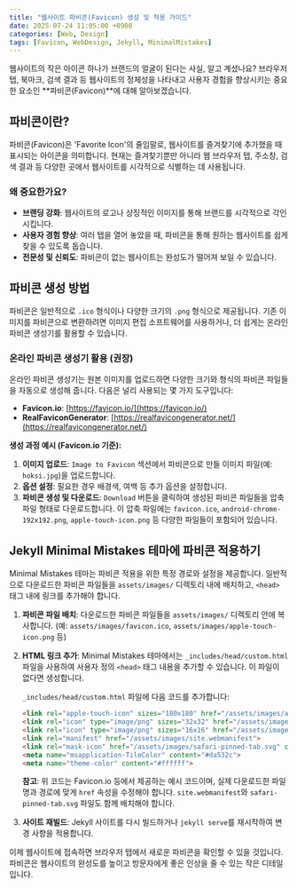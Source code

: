 ```yaml
---
title: "웹사이트 파비콘(Favicon) 생성 및 적용 가이드"
date: 2025-07-24 11:05:00 +0900
categories: [Web, Design]
tags: [Favicon, WebDesign, Jekyll, MinimalMistakes]
---
```


웹사이트의 작은 아이콘 하나가 브랜드의 얼굴이 된다는 사실, 알고 계셨나요? 브라우저 탭, 북마크, 검색 결과 등 웹사이트의 정체성을 나타내고 사용자 경험을 향상시키는 중요한 요소인 **파비콘(Favicon)**에 대해 알아보겠습니다.

## 파비콘이란?

파비콘(Favicon)은 'Favorite Icon'의 줄임말로, 웹사이트를 즐겨찾기에 추가했을 때 표시되는 아이콘을 의미합니다. 현재는 즐겨찾기뿐만 아니라 웹 브라우저 탭, 주소창, 검색 결과 등 다양한 곳에서 웹사이트를 시각적으로 식별하는 데 사용됩니다.

### 왜 중요한가요?

*   **브랜딩 강화**: 웹사이트의 로고나 상징적인 이미지를 통해 브랜드를 시각적으로 각인시킵니다.
*   **사용자 경험 향상**: 여러 탭을 열어 놓았을 때, 파비콘을 통해 원하는 웹사이트를 쉽게 찾을 수 있도록 돕습니다.
*   **전문성 및 신뢰도**: 파비콘이 없는 웹사이트는 완성도가 떨어져 보일 수 있습니다.

## 파비콘 생성 방법

파비콘은 일반적으로 `.ico` 형식이나 다양한 크기의 `.png` 형식으로 제공됩니다. 기존 이미지를 파비콘으로 변환하려면 이미지 편집 소프트웨어를 사용하거나, 더 쉽게는 온라인 파비콘 생성기를 활용할 수 있습니다.

### 온라인 파비콘 생성기 활용 (권장)

온라인 파비콘 생성기는 원본 이미지를 업로드하면 다양한 크기와 형식의 파비콘 파일들을 자동으로 생성해 줍니다. 다음은 널리 사용되는 몇 가지 도구입니다:

*   **Favicon.io**: [https://favicon.io/](https://favicon.io/)
*   **RealFaviconGenerator**: [https://realfavicongenerator.net/](https://realfavicongenerator.net/)

**생성 과정 예시 (Favicon.io 기준):**

1.  **이미지 업로드**: `Image to Favicon` 섹션에서 파비콘으로 만들 이미지 파일(예: `hoksi.jpg`)을 업로드합니다.
2.  **옵션 설정**: 필요한 경우 배경색, 여백 등 추가 옵션을 설정합니다.
3.  **파비콘 생성 및 다운로드**: `Download` 버튼을 클릭하여 생성된 파비콘 파일들을 압축 파일 형태로 다운로드합니다. 이 압축 파일에는 `favicon.ico`, `android-chrome-192x192.png`, `apple-touch-icon.png` 등 다양한 파일들이 포함되어 있습니다.

## Jekyll Minimal Mistakes 테마에 파비콘 적용하기

Minimal Mistakes 테마는 파비콘 적용을 위한 특정 경로와 설정을 제공합니다. 일반적으로 다운로드한 파비콘 파일들을 `assets/images/` 디렉토리 내에 배치하고, `<head>` 태그 내에 링크를 추가해야 합니다.

1.  **파비콘 파일 배치**: 다운로드한 파비콘 파일들을 `assets/images/` 디렉토리 안에 복사합니다. (예: `assets/images/favicon.ico`, `assets/images/apple-touch-icon.png` 등)

2.  **HTML 링크 추가**: Minimal Mistakes 테마에서는 `_includes/head/custom.html` 파일을 사용하여 사용자 정의 `<head>` 태그 내용을 추가할 수 있습니다. 이 파일이 없다면 생성합니다.

    `_includes/head/custom.html` 파일에 다음 코드를 추가합니다:

    ```html
    <link rel="apple-touch-icon" sizes="180x180" href="/assets/images/apple-touch-icon.png">
    <link rel="icon" type="image/png" sizes="32x32" href="/assets/images/favicon-32x32.png">
    <link rel="icon" type="image/png" sizes="16x16" href="/assets/images/favicon-16x16.png">
    <link rel="manifest" href="/assets/images/site.webmanifest">
    <link rel="mask-icon" href="/assets/images/safari-pinned-tab.svg" color="#5bbad5">
    <meta name="msapplication-TileColor" content="#da532c">
    <meta name="theme-color" content="#ffffff">
    ```

    **참고**: 위 코드는 Favicon.io 등에서 제공하는 예시 코드이며, 실제 다운로드한 파일명과 경로에 맞게 `href` 속성을 수정해야 합니다. `site.webmanifest`와 `safari-pinned-tab.svg` 파일도 함께 배치해야 합니다.

3.  **사이트 재빌드**: Jekyll 사이트를 다시 빌드하거나 `jekyll serve`를 재시작하여 변경 사항을 적용합니다.

이제 웹사이트에 접속하면 브라우저 탭에서 새로운 파비콘을 확인할 수 있을 것입니다. 파비콘은 웹사이트의 완성도를 높이고 방문자에게 좋은 인상을 줄 수 있는 작은 디테일입니다.